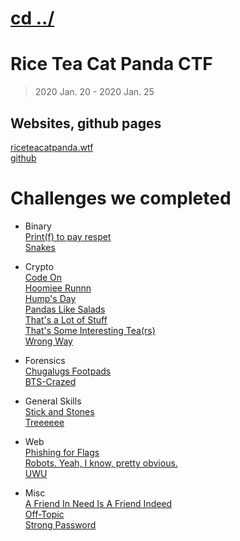 # [cd ../](../index.md)
# Rice Tea Cat Panda CTF
> 2020 Jan. 20 - 2020 Jan. 25

## Websites, github pages
[riceteacatpanda.wtf](https://riceteacatpanda.wtf)  
[github](http://github.com/JEF1056/riceteacatpanda/)


# Challenges we completed

- Binary  
[Print(f) to pay respet](bin/print_f/index.md)  
[Snakes](bin/snakes/index.md)

- Crypto  
[Code On](crypto/code_on/index.md)  
[Hoomiee Runnn](crypto/hoomiee_runnn/index.md)  
[Hump's Day](crypto/humps_day/index.md)  
[Pandas Like Salads](crypto/pandas_like_salads/index.md)  
[That's a Lot of Stuff](crypto/thats_a_lot_of_stuff/index.md)  
[That's Some Interesting Tea(rs)](crypto/thats_some_interesting_tea_rs/index.md)  
[Wrong Way](crypto/wrong_way/index.md)

- Forensics  
[Chugalugs Footpads](forensics/chugalugs_footpads/index.md)  
[BTS-Crazed](forensics/bts_crazed/index.md)

- General Skills  
[Stick and Stones](general/stick_and_stones/index.md)  
[Treeeeee](general/treeeeee/index.md)

- Web  
[Phishing for Flags](web/phishing_for_flags/index.md)  
[Robots. Yeah, I know, pretty obvious.](web/robots/index.md)  
[UWU](web/uwu/index.md)

- Misc  
[A Friend In Need Is A Friend Indeed](misc/jade_1/index.md)  
[Off-Topic](misc/offtopic/index.md)  
[Strong Password](misc/strong_password/index.md)

